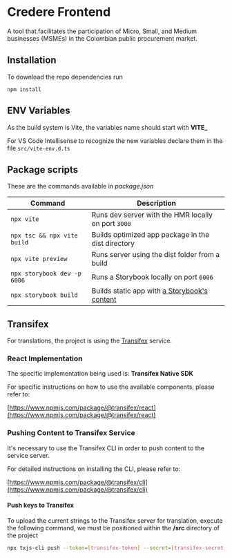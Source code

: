 # Credere Frontend

A tool that facilitates the participation of Micro, Small, and Medium businesses (MSMEs) in the Colombian public procurement market.

## Installation

To download the repo dependencies run

```
npm install
```

## ENV Variables

As the build system is Vite, the variables name should start with **VITE\_**

For VS Code Intellisense to recognize the new variables declare them in the file `src/vite-env.d.ts`

## Package scripts

These are the commands available in _package.json_

| Command                     | Description                                                                                                   |
| --------------------------- | ------------------------------------------------------------------------------------------------------------- |
| `npx vite`                  | Runs dev server with the HMR locally on port `3000`                                                           |
| `npx tsc && npx vite build` | Builds optimized app package in the dist directory                                                            |
| `npx vite preview`          | Runs server using the dist folder from a build                                                                |
| `npx storybook dev -p 6006` | Runs a Storybook locally on port `6006`                                                                       |
| `npx storybook build`       | Builds static app with [a Storybook's content](https://storybook.js.org/docs/react/sharing/publish-storybook) |

## Transifex

For translations, the project is using the [Transifex](https://developers.transifex.com/docs/javascript-sdk-setup) service.

### React Implementation

The specific implementation being used is: **Transifex Native SDK**

For specific instructions on how to use the available components, please refer to:

[https://www.npmjs.com/package/@transifex/react](https://www.npmjs.com/package/@transifex/react)

### Pushing Content to Transifex Service

It's necessary to use the Transifex CLI in order to push content to the service server.

For detailed instructions on installing the CLI, please refer to:

[https://www.npmjs.com/package/@transifex/cli](https://www.npmjs.com/package/@transifex/cli)

#### Push keys to Transifex

To upload the current strings to the Transifex server for translation, execute the following command, we must be positioned within the **/src** directory of the project

```bash
npx txjs-cli push --token=[transifex-token] --secret=[transifex-secret]
```

